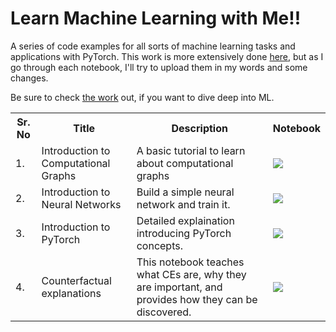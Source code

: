 # Learn Machine Learning with Me!!

A series of code examples for all sorts of machine learning tasks and applications with PyTorch. This work is more extensively done [here](https://github.com/dair-ai/ML-Notebooks), but as I go through each notebook, I'll try to upload them in my words and some changes. 

Be sure to check [the work](https://github.com/dair-ai/ML-Notebooks) out, if you want to dive deep into ML.


<table class="tg">
  <tr>
    <th class="tg-yw4l"><b>Sr. No</b></th>
    <th class="tg-yw4l"><b>Title</b></th>
    <th class="tg-yw4l"><b>Description</b></th>
    <th class="tg-yw4l"><b>Notebook</b></th>
  </tr>
  
  <tr>
    <td class="tg-yw4l">1.</td>
    <td class="tg-yw4l">Introduction to Computational Graphs</td>
    <td class="tg-yw4l">A basic tutorial to learn about computational graphs</td>
    <td class="tg-yw4l"><a href="https://colab.research.google.com/github/MonitSharma/Learn-Machine-Learning-with-Me/blob/main/Introduction_to_Computational_Graph.ipynb">
  <img src="https://colab.research.google.com/assets/colab-badge.svg" width = '' >
</a></td>
  </tr>
  
  <tr>
    <td class="tg-yw4l">2.</td>
    <td class="tg-yw4l">Introduction to Neural Networks</td>
    <td class="tg-yw4l">Build a simple neural network and train it.</td>
    <td class="tg-yw4l"><a href="https://colab.research.google.com/github/MonitSharma/Learn-Machine-Learning-with-Me/blob/main/Hello_World_in_PyTorch.ipynb">
  <img src="https://colab.research.google.com/assets/colab-badge.svg" width = '' >
</a></td>
  </tr>
  
  <tr>
    <td class="tg-yw4l">3.</td>
    <td class="tg-yw4l">Introduction to PyTorch</td>
    <td class="tg-yw4l">Detailed explaination introducing PyTorch concepts.</td>
    <td class="tg-yw4l"><a href="https://colab.research.google.com/github/MonitSharma/Learn-Machine-Learning-with-Me/blob/main/Introduction_to_PyTorch.ipynb">
  <img src="https://colab.research.google.com/assets/colab-badge.svg" width = '' >
</a></td>
  </tr>
  
  <tr>
    <td class="tg-yw4l">4.</td>
    <td class="tg-yw4l">Counterfactual explanations</td>
    <td class="tg-yw4l">This notebook teaches what CEs are, why they are important, and provides how they can be discovered.</td>
    <td class="tg-yw4l"><a href="https://colab.research.google.com/github/MonitSharma/Learn-Machine-Learning-with-Me/blob/main/Counter_Factual_Explained.ipynb">
  <img src="https://colab.research.google.com/assets/colab-badge.svg" width = '' >
</a></td>
  </tr>
  
 

 
  </table> 

